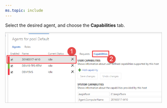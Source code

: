 ```yaml
---
ms.topic: include
---
```


Select the desired agent, and choose the **Capabilities** tab.

![Agent capabilities tab](../../media/agent-capabilities-tab/capabilities-2018.png)
